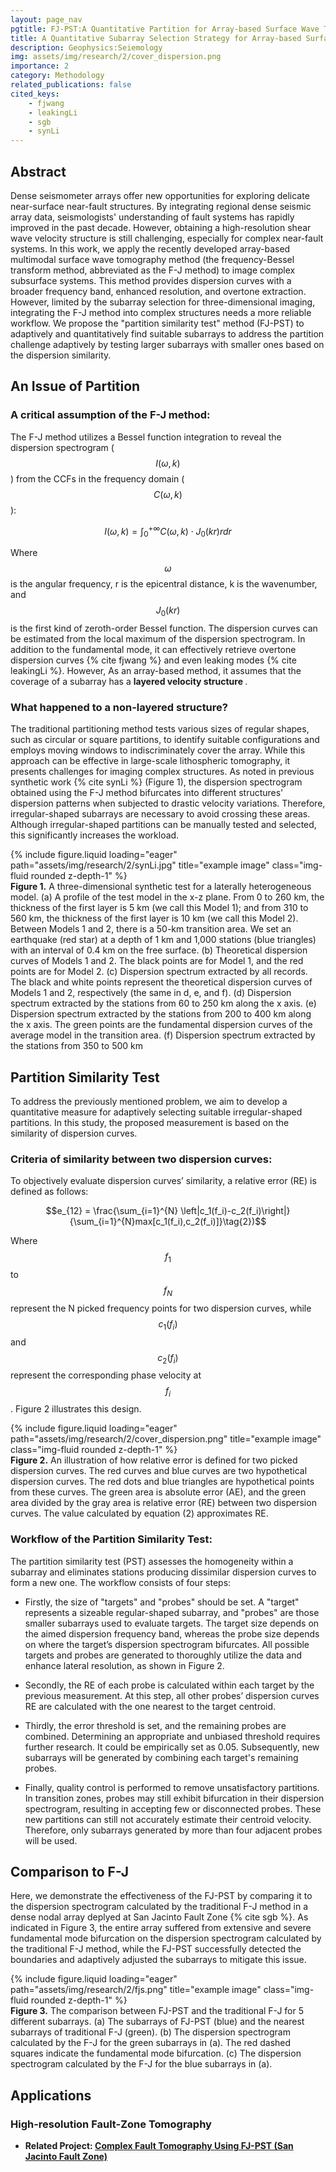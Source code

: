 ```yaml
---
layout: page_nav
pgtitle: FJ-PST:A Quantitative Partition for Array-based Surface Wave Tomography
title: A Quantitative Subarray Selection Strategy for Array-based Surface Wave Tomography -- Partition Similarity Test (PST)
description: Geophysics:Seiemology
img: assets/img/research/2/cover_dispersion.png
importance: 2
category: Methodology
related_publications: false
cited_keys:
    - fjwang
    - leakingLi
    - sgb
    - synLi
---
```


## Abstract
Dense seismometer arrays offer new opportunities for exploring delicate near-surface near-fault structures. By integrating regional dense seismic array data, seismologists' understanding of fault systems has rapidly improved in the past decade. However, obtaining a high-resolution shear wave velocity structure is still challenging, especially for complex near-fault systems. In this work, we apply the recently developed array-based multimodal surface wave tomography method (the frequency-Bessel transform method, abbreviated as the F-J method) to image complex subsurface systems. This method provides dispersion curves with a broader frequency band, enhanced resolution, and overtone extraction. However, limited by the subarray selection for three-dimensional imaging, integrating the F-J method into complex structures needs a more reliable workflow. We propose the "partition similarity test" method (FJ-PST) to adaptively and quantitatively find suitable subarrays to address the partition challenge adaptively by testing larger subarrays with smaller ones based on the dispersion similarity. 

## An Issue of Partition
### A critical assumption of the F-J method:
The F-J method utilizes a Bessel function integration to reveal the dispersion spectrogram ($$I(\omega,k)$$) from the CCFs in the frequency domain ($$C(\omega,k)$$): 

$$I(\omega,k) = \int_0^{+\infty}C(\omega,k)\cdot J_0(kr)rdr\tag{1}$$

Where $$\omega$$ is the angular frequency, r is the epicentral distance, k is the wavenumber, and $$J_0(kr)$$ is the first kind of zeroth-order Bessel function. The dispersion curves can be estimated from the local maximum of the dispersion spectrogram. In addition to the fundamental mode, it can effectively retrieve overtone dispersion curves {% cite fjwang %} and even leaking modes {% cite leakingLi %}. However, As an array-based method, it assumes that the coverage of a subarray has a <strong>layered velocity structure </strong>.
### What happened to a non-layered structure?
The traditional partitioning method tests various sizes of regular shapes, such as circular or square partitions, to identify suitable configurations and employs moving windows to indiscriminately cover the array. While this approach can be effective in large-scale lithospheric tomography, it presents challenges for imaging complex structures. As noted in previous synthetic work {% cite synLi %} (Figure 1), the dispersion spectrogram obtained using the F-J method bifurcates into different structures' dispersion patterns when subjected to drastic velocity variations. Therefore, irregular-shaped subarrays are necessary to avoid crossing these areas. Although irregular-shaped partitions can be manually tested and selected, this significantly increases the workload.
<div class="row">
    <div class="col-sm mt-3 mt-md-0">
        {% include figure.liquid loading="eager" path="assets/img/research/2/synLi.jpg" title="example image" class="img-fluid rounded z-depth-1" %}
    </div>
</div>
<div class="caption">
    <strong>Figure 1.</strong> A three-dimensional synthetic test for a laterally heterogeneous model. (a) A profile of the test model in the x-z plane. From 0 to 260 km, the thickness of the first layer is 5 km (we call this Model 1); and from 310 to 560 km, the thickness of the first layer is 10 km (we call this Model 2). Between Models 1 and 2, there is a 50-km transition area. We set an earthquake (red star) at a depth of 1 km and 1,000 stations (blue triangles) with an interval of 0.4 km on the free surface. (b) Theoretical dispersion curves of Models 1 and 2. The black points are for Model 1, and the red points are for Model 2. (c) Dispersion spectrum extracted by all records. The black and white points represent the theoretical dispersion curves of Models 1 and 2, respectively (the same in d, e, and f). (d) Dispersion spectrum extracted by the stations from 60 to 250 km along the x axis. (e) Dispersion spectrum extracted by the stations from 200 to 400 km along the x axis. The green points are the fundamental dispersion curves of the average model in the transition area. (f) Dispersion spectrum extracted by the stations from 350 to 500 km
</div>

## Partition Similarity Test
To address the previously mentioned problem, we aim to develop a quantitative measure for adaptively selecting suitable irregular-shaped partitions. In this study, the proposed measurement is based on the similarity of dispersion curves.
### Criteria of similarity between two dispersion curves:
To objectively evaluate dispersion curves’ similarity, a relative error (RE) is defined as follows:

$$e_{12} = \frac{\sum_{i=1}^{N} \left|c_1(f_i)-c_2(f_i)\right|}{\sum_{i=1}^{N}max[c_1(f_i),c_2(f_i)]}\tag{2})$$

Where $$f_1$$ to $$f_N$$ represent the N picked frequency points for two dispersion curves, while $$c_1 (f_i)$$ and $$c_2 (f_i)$$ represent the corresponding phase velocity at $$f_i$$. Figure 2 illustrates this design.
<div class="row justify-content-sm-center">
    <div class="col-sm-8 mt-2 mt-md-0">
        {% include figure.liquid loading="eager" path="assets/img/research/2/cover_dispersion.png" title="example image" class="img-fluid rounded z-depth-1" %}
    </div>
</div>
<div class="caption">
    <strong>Figure 2.</strong> An illustration of how relative error is defined for two picked dispersion curves. The red curves and blue curves are two hypothetical dispersion curves. The red dots and blue triangles are hypothetical points from these curves. The green area is absolute error (AE), and the green area divided by the gray area is relative error (RE) between two dispersion curves. The value calculated by equation (2) approximates RE.
</div>

### Workflow of the Partition Similarity Test:
The partition similarity test (PST) assesses the homogeneity within a subarray and eliminates stations producing dissimilar dispersion curves to form a new one. The workflow consists of four steps:

+ Firstly, the size of "targets" and "probes" should be set. A "target" represents a sizeable regular-shaped subarray, and "probes" are those smaller subarrays used to evaluate targets. The target size depends on the aimed dispersion frequency band, whereas the probe size depends on where the target’s dispersion spectrogram bifurcates. All possible targets and probes are generated to thoroughly utilize the data and enhance lateral resolution, as shown in Figure 2.

+ Secondly, the RE of each probe is calculated within each target by the previous measurement. At this step, all other probes’ dispersion curves RE are calculated with the one nearest to the target centroid.

+ Thirdly, the error threshold is set, and the remaining probes are combined. Determining an appropriate and unbiased threshold requires further research. It could be empirically set as 0.05. Subsequently, new subarrays will be generated by combining each target's remaining probes.

+ Finally, quality control is performed to remove unsatisfactory partitions. In transition zones, probes may still exhibit bifurcation in their dispersion spectrogram, resulting in accepting few or disconnected probes. These new partitions can still not accurately estimate their centroid velocity. Therefore, only subarrays generated by more than four adjacent probes will be used.

## Comparison to F-J
Here, we demonstrate the effectiveness of the FJ-PST by comparing it to the dispersion spectrogram calculated by the traditional F-J method in a dense nodal array deplyed at San Jacinto Fault Zone {% cite sgb %}. As indicated in Figure 3, the entire array suffered from extensive and severe fundamental mode bifurcation on the dispersion spectrogram calculated by the traditional F-J method, while the FJ-PST successfully detected the boundaries and adaptively adjusted the subarrays to mitigate this issue.
<div class="row">
    <div class="col-sm mt-3 mt-md-0">
        {% include figure.liquid loading="eager" path="assets/img/research/2/fjs.png" title="example image" class="img-fluid rounded z-depth-1" %}
    </div>
</div>
<div class="caption">
    <strong>Figure 3.</strong> The comparison between FJ-PST and the traditional F-J for 5 different subarrays. (a) The subarrays of FJ-PST (blue) and the nearest subarrays of traditional F-J (green). (b) The dispersion spectrogram calculated by the F-J for the green subarrays in (a). The red dashed squares indicate the fundamental mode bifurcation. (c) The dispersion spectrogram calculated by the F-J for the blue subarrays in (a).
</div>

## Applications 
### High-resolution Fault-Zone Tomography
+ <strong>Related Project: <a href="{{ site.baseurl }}/projects/4_app_tomo-SGB/" target="_blank" rel="noopener noreferrer">Complex Fault Tomography Using FJ-PST (San Jacinto Fault Zone)</a>
